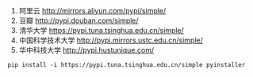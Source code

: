1. 阿里云 http://mirrors.aliyun.com/pypi/simple/  
2. 豆瓣 http://pypi.douban.com/simple/  
3. 清华大学 https://pypi.tuna.tsinghua.edu.cn/simple/  
4. 中国科学技术大学 http://pypi.mirrors.ustc.edu.cn/simple/  
5. 华中科技大学 http://pypi.hustunique.com/

```shell
pip install -i https://pypi.tuna.tsinghua.edu.cn/simple pyinstaller
```
